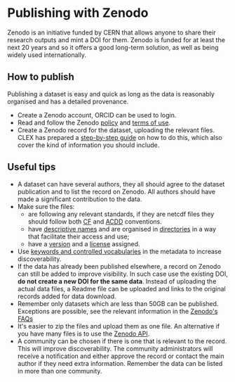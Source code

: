 # Publishing with Zenodo

Zenodo is an initiative funded by CERN that allows anyone to share their research outputs and mint a DOI for them. Zenodo is funded for at least the next 20 years and so it offers a good long-term solution, as well as being widely used internationally.

## How to publish
Publishing a dataset is easy and quick as long as the data is reasonably organised and has a detailed provenance.

* Create a Zenodo account, ORCID can be used to login.
* Read and follow the Zenodo [policy](https://about.zenodo.org/policies/) and [terms of use](https://about.zenodo.org/terms/).
* Create a Zenodo record for the dataset, uploading the relevant files. CLEX has prepared a [step-by-step guide](http://climate-cms.wikis.unsw.edu.au/images/1/10/Publish_your_data.pdf) on how to do this, which also cover the kind of information you should include.

## Useful tips 

* A dataset can have several authors, they all should agree to the dataset publication and to list the record on Zenodo. All authors should have made a significant contribution to the data.
* Make sure the files:
    * are following any relevant standards, if they are netcdf files they should follow both [CF](../concepts/cf-conventions) and [ACDD](../concepts/acdd-conventions.md) conventions.
    * have [descriptive names](../tech/filenames.md) and are organised in [directories](../tech/drs.md) in a way that facilitate their access and use;
    * have a [version](versioning-data) and a [license](../concepts/license-data.md) assigned.
* Use [keywords and controlled vocabularies](../concepts/controlled-vocab.md) in the metadata to increase discoverability.
* If the data has already been published elsewhere, a record on Zenodo can still be added to improve visibility. In such case use the existing DOI, **do not create a new DOI for the same data**. Instead of uploading the actual data files, a Readme file can be uploaded and links to the original records added for data download.
* Remember only datasets which are less than 50GB can be published. Exceptions are possible, see the relevant information in the [Zenodo's FAQs](https://help.zenodo.org)
* It's easier to zip the files and upload them as one file. An alternative if you have many files is to use the [Zenodo API](https://developers.zenodo.org).
* A community can be chosen if there is one that is relevant to the record. This will improve discoverability. The community administrators will receive a notification and either approve the record or contact the main author if they need extra information. Remember the data can be listed in more than one community. 
